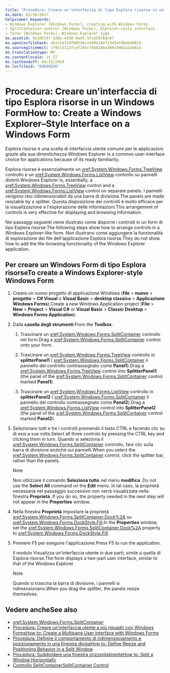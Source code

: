 ```yaml
---
title: "Procedura: Creare un'interfaccia di tipo Esplora risorse in un Windows Form"
ms.date: 03/30/2017
helpviewer_keywords:
- Windows Explorer [Windows Forms], creating with Windows Forms
- SplitContainer control [Windows Forms], Explorer-style interface
- forms [Windows Forms], Windows Explorer type
ms.assetid: 9a3d5f4f-5dda-4350-9ad5-57ce5976dc47
ms.openlocfilehash: db2c5431dfb0156c1508a18ef13d2af80eb4981b
ms.sourcegitcommit: cf9515122fce716bcfb6618ba366e39b5a2eb81e
ms.translationtype: MT
ms.contentlocale: it-IT
ms.lasthandoff: 08/15/2019
ms.locfileid: "69039526"
---
```

# <a name="how-to-create-a-windows-explorerstyle-interface-on-a-windows-form"></a><span data-ttu-id="80ff1-102">Procedura: Creare un'interfaccia di tipo Esplora risorse in un Windows Form</span><span class="sxs-lookup"><span data-stu-id="80ff1-102">How to: Create a Windows Explorer–Style Interface on a Windows Form</span></span>
<span data-ttu-id="80ff1-103">Esplora risorse è una scelta di interfaccia utente comune per le applicazioni grazie alla sua dimestichezza.</span><span class="sxs-lookup"><span data-stu-id="80ff1-103">Windows Explorer is a common user-interface choice for applications because of its ready familiarity.</span></span>

 <span data-ttu-id="80ff1-104">Esplora risorse è essenzialmente un <xref:System.Windows.Forms.TreeView> controllo e un <xref:System.Windows.Forms.ListView> controllo su pannelli distinti.</span><span class="sxs-lookup"><span data-stu-id="80ff1-104">Windows Explorer is, essentially, a <xref:System.Windows.Forms.TreeView> control and a <xref:System.Windows.Forms.ListView> control on separate panels.</span></span> <span data-ttu-id="80ff1-105">I pannelli vengono resi ridimensionabili da una barra di divisione.</span><span class="sxs-lookup"><span data-stu-id="80ff1-105">The panels are made resizable by a splitter.</span></span> <span data-ttu-id="80ff1-106">Questa disposizione dei controlli è molto efficace per la visualizzazione e l'esplorazione delle informazioni.</span><span class="sxs-lookup"><span data-stu-id="80ff1-106">This arrangement of controls is very effective for displaying and browsing information.</span></span>

 <span data-ttu-id="80ff1-107">Nei passaggi seguenti viene illustrato come disporre i controlli in un form di tipo Esplora risorse.</span><span class="sxs-lookup"><span data-stu-id="80ff1-107">The following steps show how to arrange controls in a Windows Explorer-like form.</span></span> <span data-ttu-id="80ff1-108">Non illustrano come aggiungere la funzionalità di esplorazione dei file dell'applicazione Esplora risorse.</span><span class="sxs-lookup"><span data-stu-id="80ff1-108">They do not show how to add the file-browsing functionality of the Windows Explorer application.</span></span>

## <a name="to-create-a-windows-explorer-style-windows-form"></a><span data-ttu-id="80ff1-109">Per creare un Windows Form di tipo Esplora risorse</span><span class="sxs-lookup"><span data-stu-id="80ff1-109">To create a Windows Explorer-style Windows Form</span></span>

1. <span data-ttu-id="80ff1-110">Creare un nuovo progetto di applicazione Windows (**file** > **nuovo** > **progetto** >  **C# Visual** o **Visual Basic** > **desktop classico**  >  **Applicazione Windows Forms**).</span><span class="sxs-lookup"><span data-stu-id="80ff1-110">Create a new Windows Application project (**File** > **New** > **Project** > **Visual C#** or **Visual Basic** > **Classic Desktop** > **Windows Forms Application**).</span></span>

2. <span data-ttu-id="80ff1-111">Dalla **casella degli strumenti**:</span><span class="sxs-lookup"><span data-stu-id="80ff1-111">From the **Toolbox**:</span></span>

    1. <span data-ttu-id="80ff1-112">Trascinare un <xref:System.Windows.Forms.SplitContainer> controllo nel form.</span><span class="sxs-lookup"><span data-stu-id="80ff1-112">Drag a <xref:System.Windows.Forms.SplitContainer> control onto your form.</span></span>

    2. <span data-ttu-id="80ff1-113">Trascinare un <xref:System.Windows.Forms.TreeView> controllo in **splitterPanel1** ( <xref:System.Windows.Forms.SplitContainer> il pannello del controllo contrassegnato come **Panel1**).</span><span class="sxs-lookup"><span data-stu-id="80ff1-113">Drag a <xref:System.Windows.Forms.TreeView> control into **SplitterPanel1** (the panel of the <xref:System.Windows.Forms.SplitContainer> control marked **Panel1**).</span></span>

    3. <span data-ttu-id="80ff1-114">Trascinare un <xref:System.Windows.Forms.ListView> controllo in **splitterPanel2** ( <xref:System.Windows.Forms.SplitContainer> il pannello del controllo contrassegnato come **Panel2**).</span><span class="sxs-lookup"><span data-stu-id="80ff1-114">Drag a <xref:System.Windows.Forms.ListView> control into **SplitterPanel2** (the panel of the <xref:System.Windows.Forms.SplitContainer> control marked **Panel2**).</span></span>

3. <span data-ttu-id="80ff1-115">Selezionare tutti e tre i controlli premendo il tasto CTRL e facendo clic su di essi a sua volta.</span><span class="sxs-lookup"><span data-stu-id="80ff1-115">Select all three controls by pressing the CTRL key and clicking them in turn.</span></span> <span data-ttu-id="80ff1-116">Quando si seleziona il <xref:System.Windows.Forms.SplitContainer> controllo, fare clic sulla barra di divisione anziché sui pannelli.</span><span class="sxs-lookup"><span data-stu-id="80ff1-116">When you select the <xref:System.Windows.Forms.SplitContainer> control, click the splitter bar, rather than the panels.</span></span>

    > [!NOTE]
    >  <span data-ttu-id="80ff1-117">Non utilizzare il comando **Seleziona tutto** nel menu **modifica** .</span><span class="sxs-lookup"><span data-stu-id="80ff1-117">Do not use the **Select All** command on the **Edit** menu.</span></span> <span data-ttu-id="80ff1-118">In tal caso, la proprietà necessaria nel passaggio successivo non verrà visualizzata nella finestra **Proprietà** .</span><span class="sxs-lookup"><span data-stu-id="80ff1-118">If you do so, the property needed in the next step will not appear in the **Properties** window.</span></span>

4. <span data-ttu-id="80ff1-119">Nella finestra **Proprietà** impostare la proprietà <xref:System.Windows.Forms.SplitContainer.Dock%2A> su <xref:System.Windows.Forms.DockStyle.Fill>.</span><span class="sxs-lookup"><span data-stu-id="80ff1-119">In the **Properties** window, set the <xref:System.Windows.Forms.SplitContainer.Dock%2A> property to <xref:System.Windows.Forms.DockStyle.Fill>.</span></span>

5. <span data-ttu-id="80ff1-120">Premere F5 per eseguire l'applicazione.</span><span class="sxs-lookup"><span data-stu-id="80ff1-120">Press F5 to run the application.</span></span>

     <span data-ttu-id="80ff1-121">Il modulo Visualizza un'interfaccia utente in due parti, simile a quella di Esplora risorse.</span><span class="sxs-lookup"><span data-stu-id="80ff1-121">The form displays a two-part user interface, similar to that of the Windows Explorer.</span></span>

    > [!NOTE]
    >  <span data-ttu-id="80ff1-122">Quando si trascina la barra di divisione, i pannelli si ridimensionano.</span><span class="sxs-lookup"><span data-stu-id="80ff1-122">When you drag the splitter, the panels resize themselves.</span></span>

## <a name="see-also"></a><span data-ttu-id="80ff1-123">Vedere anche</span><span class="sxs-lookup"><span data-stu-id="80ff1-123">See also</span></span>

- <xref:System.Windows.Forms.SplitContainer>
- [<span data-ttu-id="80ff1-124">Procedura: Creare un'interfaccia utente a più riquadri con Windows Forms</span><span class="sxs-lookup"><span data-stu-id="80ff1-124">How to: Create a Multipane User Interface with Windows Forms</span></span>](how-to-create-a-multipane-user-interface-with-windows-forms.md)
- [<span data-ttu-id="80ff1-125">Procedura: Definire il comportamento di ridimensionamento e posizionamento in una finestra divisa</span><span class="sxs-lookup"><span data-stu-id="80ff1-125">How to: Define Resize and Positioning Behavior in a Split Window</span></span>](how-to-define-resize-and-positioning-behavior-in-a-split-window.md)
- [<span data-ttu-id="80ff1-126">Procedura: Suddividere una finestra orizzontalmente</span><span class="sxs-lookup"><span data-stu-id="80ff1-126">How to: Split a Window Horizontally</span></span>](how-to-split-a-window-horizontally.md)
- [<span data-ttu-id="80ff1-127">Controllo SplitContainer</span><span class="sxs-lookup"><span data-stu-id="80ff1-127">SplitContainer Control</span></span>](splitcontainer-control-windows-forms.md)
